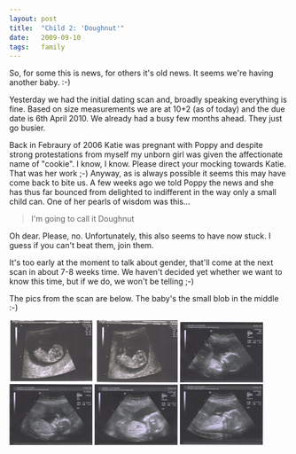 ```yaml
---
layout: post
title:  "Child 2: 'Doughnut'"
date:   2009-09-10
tags:   family
---
```


So, for some this is news, for others it's old news. It seems we're having another baby. :-)

Yesterday we had the initial dating scan and, broadly speaking everything is fine. Based on size measurements we are at 10+2 (as of today) and the due date is 6th April 2010. We already had a busy few months ahead. They just go busier.

Back in Febraury of 2006 Katie was pregnant with Poppy and despite strong protestations from myself my unborn girl was given the affectionate name of "cookie". I know, I know. Please direct your mocking towards Katie. That was her work ;-) Anyway, as is always possible it seems this may have come back to bite us. A few weeks ago we told Poppy the news and she has thus far bounced from delighted to indifferent in the way only a small child can. One of her pearls of wisdom was this...

> I'm going to call it Doughnut

Oh dear. Please, no. Unfortunately, this also seems to have now stuck. I guess if you can't beat them, join them.

It's too early at the moment to talk about gender, that'll come at the next scan in about 7-8 weeks time. We haven't decided yet whether we want to know this time, but if we do, we won't be telling ;-)

The pics from the scan are below. The baby's the small blob in the middle :-)

<div class="galleria">
    <a href="/public/photos/child-2-doughnut/10-weeks-1-medium.jpg"><img src="/public/photos/child-2-doughnut/10-weeks-1-thumb.jpg" data-big="/public/photos/child-2-doughnut/10-weeks-1.jpg" data-title="12 Weeks"></a>
    <a href="/public/photos/child-2-doughnut/10-weeks-2-medium.jpg"><img src="/public/photos/child-2-doughnut/10-weeks-2-thumb.jpg" data-big="/public/photos/child-2-doughnut/10-weeks-2.jpg" data-title="12 Weeks"></a>
    <a href="/public/photos/child-2-doughnut/20-weeks-1-medium.jpg"><img src="/public/photos/child-2-doughnut/20-weeks-1-thumb.jpg" data-big="/public/photos/child-2-doughnut/20-weeks-1.jpg" data-title="20 Weeks"></a>
    <a href="/public/photos/child-2-doughnut/20-weeks-2-medium.jpg"><img src="/public/photos/child-2-doughnut/20-weeks-2-thumb.jpg" data-big="/public/photos/child-2-doughnut/20-weeks-2.jpg" data-title="20 Weeks"></a>
    <a href="/public/photos/child-2-doughnut/20-weeks-3-medium.jpg"><img src="/public/photos/child-2-doughnut/20-weeks-3-thumb.jpg" data-big="/public/photos/child-2-doughnut/20-weeks-3.jpg" data-title="20 Weeks"></a>
    <a href="/public/photos/child-2-doughnut/20-weeks-4-medium.jpg"><img src="/public/photos/child-2-doughnut/20-weeks-4-thumb.jpg" data-big="/public/photos/child-2-doughnut/20-weeks-4.jpg" data-title="20 Weeks"></a>
</div>